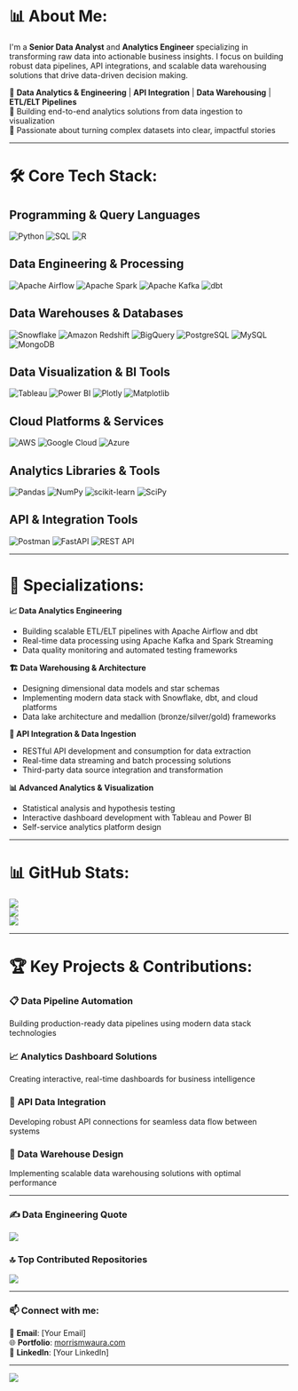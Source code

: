 # 📊 About Me:
I'm a **Senior Data Analyst** and **Analytics Engineer** specializing in transforming raw data into actionable business insights. I focus on building robust data pipelines, API integrations, and scalable data warehousing solutions that drive data-driven decision making.

🔹 **Data Analytics & Engineering** | **API Integration** | **Data Warehousing** | **ETL/ELT Pipelines**  
🔹 Building end-to-end analytics solutions from data ingestion to visualization  
🔹 Passionate about turning complex datasets into clear, impactful stories  

---

# 🛠️ Core Tech Stack:

## **Programming & Query Languages**
![Python](https://img.shields.io/badge/python-3670A0?style=for-the-badge&logo=python&logoColor=ffdd54) ![SQL](https://img.shields.io/badge/SQL-316192?style=for-the-badge&logo=postgresql&logoColor=white) ![R](https://img.shields.io/badge/r-%23276DC3.svg?style=for-the-badge&logo=r&logoColor=white)

## **Data Engineering & Processing** 
![Apache Airflow](https://img.shields.io/badge/Apache%20Airflow-017CEE?style=for-the-badge&logo=Apache%20Airflow&logoColor=white) ![Apache Spark](https://img.shields.io/badge/Apache%20Spark-FDEE21?style=for-the-badge&logo=apachespark&logoColor=black) ![Apache Kafka](https://img.shields.io/badge/Apache%20Kafka-000?style=for-the-badge&logo=apachekafka) ![dbt](https://img.shields.io/badge/dbt-FF694B?style=for-the-badge&logo=dbt&logoColor=white)

## **Data Warehouses & Databases**
![Snowflake](https://img.shields.io/badge/snowflake-%2329B5E8.svg?style=for-the-badge&logo=snowflake&logoColor=white) ![Amazon Redshift](https://img.shields.io/badge/Amazon%20Redshift-8C4FFF?style=for-the-badge&logo=Amazon%20Redshift&logoColor=white) ![BigQuery](https://img.shields.io/badge/BigQuery-669DF6?style=for-the-badge&logo=googlebigquery&logoColor=white) ![PostgreSQL](https://img.shields.io/badge/postgres-%23316192.svg?style=for-the-badge&logo=postgresql&logoColor=white) ![MySQL](https://img.shields.io/badge/mysql-%2300f.svg?style=for-the-badge&logo=mysql&logoColor=white) ![MongoDB](https://img.shields.io/badge/MongoDB-%234ea94b.svg?style=for-the-badge&logo=mongodb&logoColor=white)

## **Data Visualization & BI Tools**
![Tableau](https://img.shields.io/badge/Tableau-E97627?style=for-the-badge&logo=Tableau&logoColor=white) ![Power BI](https://img.shields.io/badge/PowerBI-F2C811?style=for-the-badge&logo=Power%20BI&logoColor=white) ![Plotly](https://img.shields.io/badge/Plotly-%233F4F75.svg?style=for-the-badge&logo=plotly&logoColor=white) ![Matplotlib](https://img.shields.io/badge/Matplotlib-%23ffffff.svg?style=for-the-badge&logo=Matplotlib&logoColor=black)

## **Cloud Platforms & Services**
![AWS](https://img.shields.io/badge/AWS-%23FF9900.svg?style=for-the-badge&logo=amazon-aws&logoColor=white) ![Google Cloud](https://img.shields.io/badge/Google%20Cloud-%234285F4.svg?style=for-the-badge&logo=google-cloud&logoColor=white) ![Azure](https://img.shields.io/badge/azure-%230072C6.svg?style=for-the-badge&logo=microsoftazure&logoColor=white)

## **Analytics Libraries & Tools**
![Pandas](https://img.shields.io/badge/pandas-%23150458.svg?style=for-the-badge&logo=pandas&logoColor=white) ![NumPy](https://img.shields.io/badge/numpy-%23013243.svg?style=for-the-badge&logo=numpy&logoColor=white) ![scikit-learn](https://img.shields.io/badge/scikit--learn-%23F7931E.svg?style=for-the-badge&logo=scikit-learn&logoColor=white) ![SciPy](https://img.shields.io/badge/SciPy-%230C55A5.svg?style=for-the-badge&logo=scipy&logoColor=%white)

## **API & Integration Tools**
![Postman](https://img.shields.io/badge/Postman-FF6C37?style=for-the-badge&logo=postman&logoColor=white) ![FastAPI](https://img.shields.io/badge/FastAPI-005571?style=for-the-badge&logo=fastapi) ![REST API](https://img.shields.io/badge/REST-02569B?style=for-the-badge&logo=rest&logoColor=white)

---

# 🎯 Specializations:

**📈 Data Analytics Engineering**
- Building scalable ETL/ELT pipelines with Apache Airflow and dbt
- Real-time data processing using Apache Kafka and Spark Streaming
- Data quality monitoring and automated testing frameworks

**🏗️ Data Warehousing & Architecture**
- Designing dimensional data models and star schemas
- Implementing modern data stack with Snowflake, dbt, and cloud platforms
- Data lake architecture and medallion (bronze/silver/gold) frameworks

**🔗 API Integration & Data Ingestion**
- RESTful API development and consumption for data extraction
- Real-time data streaming and batch processing solutions
- Third-party data source integration and transformation

**📊 Advanced Analytics & Visualization**
- Statistical analysis and hypothesis testing
- Interactive dashboard development with Tableau and Power BI
- Self-service analytics platform design

---

# 📊 GitHub Stats:
![](https://github-readme-stats.vercel.app/api?username=kariuki789&theme=tokyonight&hide_border=false&include_all_commits=true&count_private=true)<br/>
![](https://github-readme-streak-stats.herokuapp.com/?user=kariuki789&theme=tokyonight&hide_border=false)<br/>
![](https://github-readme-stats.vercel.app/api/top-langs/?username=kariuki789&theme=tokyonight&hide_border=false&include_all_commits=true&count_private=true&layout=compact)

---

# 🏆 Key Projects & Contributions:

### 📋 **Data Pipeline Automation**
Building production-ready data pipelines using modern data stack technologies

### 📈 **Analytics Dashboard Solutions** 
Creating interactive, real-time dashboards for business intelligence

### 🔄 **API Data Integration**
Developing robust API connections for seamless data flow between systems

### 🏢 **Data Warehouse Design**
Implementing scalable data warehousing solutions with optimal performance

---

### ✍️ Data Engineering Quote
![](https://quotes-github-readme.vercel.app/api?type=horizontal&theme=tokyonight)

### 🔝 Top Contributed Repositories
![](https://github-contributor-stats.vercel.app/api?username=kariuki789&limit=5&theme=tokyonight&combine_all_yearly_contributions=true)

---

### 📫 Connect with me:
📧 **Email**: [Your Email]  
🌐 **Portfolio**: [morrismwaura.com](https://morrismwaura.com/)  
💼 **LinkedIn**: [Your LinkedIn]  

---

[![](https://visitcount.itsvg.in/api?id=kariuki789&icon=2&color=6)](https://visitcount.itsvg.in)

<!-- Crafted with passion for data analytics and engineering -->
